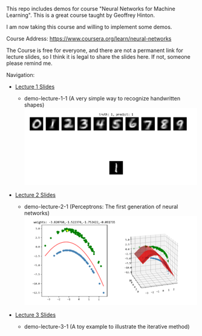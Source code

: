 
This repo includes demos for course "Neural Networks for Machine Learning". This is a great course taught by Geoffrey Hinton.

I am now taking this course and willing to implement some demos.

Course Address:
https://www.coursera.org/learn/neural-networks

The Course is free for everyone, and there are not a permanent link for lecture slides, so I think it is legal to share the slides here. If not, someone please remind me.

Navigation:

* [Lecture 1 Slides][slide_1]

	* demo-lecture-1-1 (A very simple way to recognize handwritten shapes)
		![demo 1-1](/images/demo-lecture-1-1.png)

* [Lecture 2 Slides][slide_2]

	* demo-lecture-2-1 (Perceptrons: The first generation of neural networks)
		![demo 2-1](/images/demo-lecture-2-1.png)

* [Lecture 3 Slides][slide_3]

	* demo-lecture-3-1 (A toy example to illustrate the iterative method)




[slide_1]:/slides/lec-1.pdf
[slide_2]:/slides/lec-2.pdf
[slide_3]:/slides/lec-3.pdf